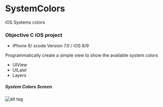 # SystemColors
iOS Systems colors

### Objective C iOS project 
* iPhone 6/ xcode Version 7.0 / iOS 8/9


Programmatically create a simple view to show the available system colors
 
 * UIView 
 * UILalel 
 * Layers 
 
 
##### System Colors Screen
![alt tag](https://cloud.githubusercontent.com/assets/5943800/9890595/aa75059c-5bb5-11e5-88f3-770db2f9cf58.png)

